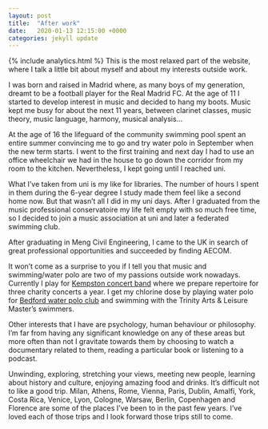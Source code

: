 ```yaml
---
layout: post
title:  "After work"
date:   2020-01-13 12:15:00 +0000
categories: jekyll update
---
```

{% include analytics.html %}
This is the most relaxed part of the website, where I talk a little bit about myself and about my interests outside work.

I was born and raised in Madrid where, as many boys of my generation, dreamt to be a football player for the Real Madrid FC. At the age of 11 I started to develop interest in music and decided to hang my boots. Music kept me busy for about the next 11 years, between clarinet classes, music theory, music language, harmony, musical analysis... 

At the age of 16 the lifeguard of the community swimming pool spent an entire summer convincing me to go and try water polo in September when the new term starts. I went to the first training and next day I had to use an office wheelchair we had in the house to go down the corridor from my room to the kitchen. Nevertheless, I kept going until I reached uni. 

What I’ve taken from uni is my like for libraries. The number of hours I spent in them during the 6-year degree I study made them feel like a second home now. But that wasn’t all I did in my uni days. After I graduated from the music professional conservatoire my life felt empty with so much free time, so I decided to join a music association at uni and later a federated swimming club.

After graduating in Meng Civil Engineering, I came to the UK in search of great professional opportunities and succeeded by finding AECOM.

It won’t come as a surprise to you if I tell you that music and swimming/water polo are two of my passions outside work nowadays. Currently I play for [Kempston concert band](http://www.kempstonconcertband.org/index.html) where we prepare repertoire for three  charity concerts a year. I get my chlorine dose by playing water polo for [Bedford water polo club](http://www.bwpc.co.uk/index.html) and swimming with the Trinity Arts & Leisure Master’s swimmers.

Other interests that I have are psychology, human behaviour or philosophy. I’m far from having any significant knowledge on any of these areas but more often than not I gravitate towards them by choosing to watch a documentary related to them, reading a particular book or listening to a podcast.

Unwinding, exploring, stretching your views, meeting new people, learning about history and culture, enjoying amazing food and drinks. It’s difficult not to like a good trip. Milan, Athens, Rome, Vienna, Paris, Dublin, Amalfi, York, Costa Rica, Venice, Lyon, Cologne, Warsaw, Berlin, Copenhagen and Florence are some of the places I’ve been to in the past few years. I’ve loved each of those trips and I look forward those trips still to come.

